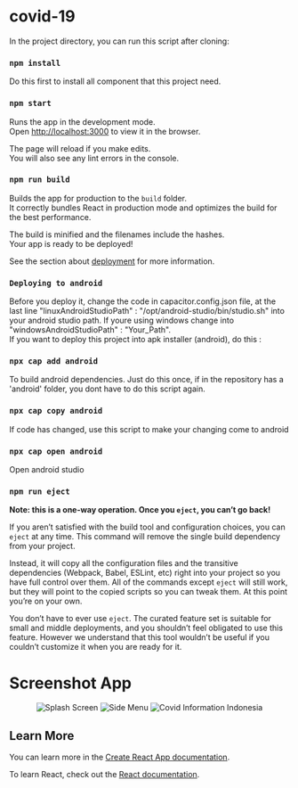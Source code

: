 # covid-19
In the project directory, you can run this script after cloning:

### `npm install`
Do this first to install all component that this project need.

### `npm start`

Runs the app in the development mode.<br />
Open [http://localhost:3000](http://localhost:3000) to view it in the browser.

The page will reload if you make edits.<br />
You will also see any lint errors in the console.

### `npm run build`

Builds the app for production to the `build` folder.<br />
It correctly bundles React in production mode and optimizes the build for the best performance.

The build is minified and the filenames include the hashes.<br />
Your app is ready to be deployed!

See the section about [deployment](https://facebook.github.io/create-react-app/docs/deployment) for more information.

### `Deploying to android`
Before you deploy it, change the code in capacitor.config.json file, at the last line "linuxAndroidStudioPath" : "/opt/android-studio/bin/studio.sh" into your android studio path. If youre using windows change into "windowsAndroidStudioPath" : "Your_Path". <br/>
If you want to deploy this project into apk installer (android), do this :

### `npx cap add android`
To build android dependencies. Just do this once, if in the repository has a 'android' folder, you dont have to do this script again.

### `npx cap copy android`
If code has changed, use this script to make your changing come to android

### `npx cap open android`
Open android studio

### `npm run eject`

**Note: this is a one-way operation. Once you `eject`, you can’t go back!**

If you aren’t satisfied with the build tool and configuration choices, you can `eject` at any time. This command will remove the single build dependency from your project.

Instead, it will copy all the configuration files and the transitive dependencies (Webpack, Babel, ESLint, etc) right into your project so you have full control over them. All of the commands except `eject` will still work, but they will point to the copied scripts so you can tweak them. At this point you’re on your own.

You don’t have to ever use `eject`. The curated feature set is suitable for small and middle deployments, and you shouldn’t feel obligated to use this feature. However we understand that this tool wouldn’t be useful if you couldn’t customize it when you are ready for it.

# Screenshot App
<p align="center">
    <img src="src/components/SS/SS1.jpg" title="Splash Screen">
    <img src="src/components/SS/SS2.jpg" title="Side Menu">
    <img src="src/components/SS/SS3.jpg" title="Covid Information Indonesia">
</p>

## Learn More

You can learn more in the [Create React App documentation](https://facebook.github.io/create-react-app/docs/getting-started).

To learn React, check out the [React documentation](https://reactjs.org/).